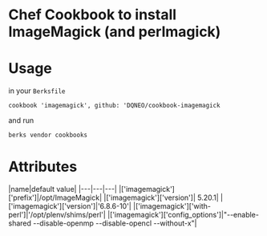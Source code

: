 # Chef Cookbook to install ImageMagick (and perlmagick)

# Usage

in your `Berksfile`
```
cookbook 'imagemagick', github: 'DQNEO/cookbook-imagemagick
```

and run
```
berks vendor cookbooks
```

# Attributes

|name|default value|
|---|---|---|
|['imagemagick']['prefix']|/opt/ImageMagick|
|['imagemagick']['version']| 5.20.1|
|['imagemagick']['version']|'6.8.6-10'|
|['imagemagick']['with-perl']|'/opt/plenv/shims/perl'|
|['imagemagick']['config_options']|"--enable-shared --disable-openmp --disable-opencl --without-x"|

